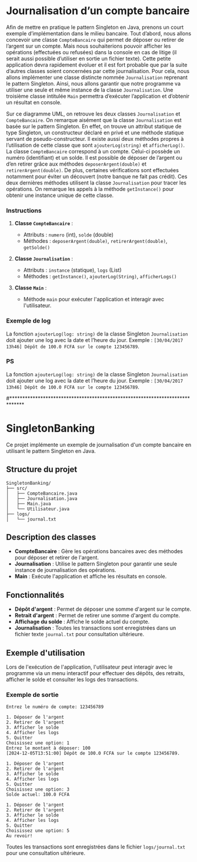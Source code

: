 #  Journalisation d’un compte bancaire

Afin de mettre en pratique le pattern Singleton en Java, prenons un court exemple d’implémentation dans le milieu bancaire. Tout d’abord, nous allons concevoir une classe `CompteBancaire` qui permet de déposer ou retirer de l’argent sur un compte. Mais nous souhaiterions pouvoir afficher les opérations (effectuées ou refusées) dans la console en cas de litige (il serait aussi possible d’utiliser en sortie un fichier texte). Cette petite application devra rapidement évoluer et il est fort probable que par la suite d’autres classes soient concernées par cette journalisation. Pour cela, nous allons implémenter une classe distincte nommée `Journalisation` reprenant le pattern Singleton. Ainsi, nous allons garantir que notre programme va utiliser une seule et même instance de la classe `Journalisation`. Une troisième classe intitulée `Main` permettra d’exécuter l’application et d’obtenir un résultat en console.

Sur ce diagramme UML, on retrouve les deux classes `Journalisation` et `CompteBancaire`. On remarque aisément que la classe `Journalisation` est basée sur le pattern Singleton. En effet, on trouve un attribut statique de type Singleton, un constructeur déclaré en privé et une méthode statique servant de pseudo-constructeur. Il existe aussi deux méthodes propres à l’utilisation de cette classe que sont `ajouterLog(string)` et `afficherLog()`. La classe `CompteBancaire` correspond à un compte. Celui-ci possède un numéro (identifiant) et un solde. Il est possible de déposer de l’argent ou d’en retirer grâce aux méthodes `deposerArgent(double)` et `retirerArgent(double)`. De plus, certaines vérifications sont effectuées notamment pour éviter un découvert (notre banque ne fait pas crédit). Ces deux dernières méthodes utilisent la classe `Journalisation` pour tracer les opérations. On remarque les appels à la méthode `getInstance()` pour obtenir une instance unique de cette classe.

### Instructions

1. **Classe `CompteBancaire`** :
   - Attributs : `numero` (int), `solde` (double)
   - Méthodes : `deposerArgent(double)`, `retirerArgent(double)`, `getSolde()`

2. **Classe `Journalisation`** :
   - Attributs : `instance` (statique), `logs` (List<String>)
   - Méthodes : `getInstance()`, `ajouterLog(String)`, `afficherLogs()`

3. **Classe `Main`** :
   - Méthode `main` pour exécuter l'application et interagir avec l'utilisateur.

### Exemple de log

La fonction `ajouterLog(log: string)` de la classe Singleton `Journalisation` doit ajouter une log avec la date et l’heure du jour. Exemple : `[30/04/2017 13h46] Dépôt de 100.0 FCFA sur le compte 123456789`.



### PS

La fonction `ajouterLog(log: string)` de la classe Singleton `Journalisation` doit ajouter une log avec la date et l’heure du jour. Exemple : `[30/04/2017 13h46] Dépôt de 100.0 FCFA sur le compte 123456789`.


#*****************************************************************************
# SingletonBanking

Ce projet implémente un exemple de journalisation d'un compte bancaire en utilisant le pattern Singleton en Java.

## Structure du projet

```
SingletonBanking/
├── src/
│   ├── CompteBancaire.java
│   ├── Journalisation.java
│   ├── Main.java
│   └── Utilisateur.java
├── logs/
│   └── journal.txt
```

## Description des classes

- **CompteBancaire** : Gère les opérations bancaires avec des méthodes pour déposer et retirer de l'argent.
- **Journalisation** : Utilise le pattern Singleton pour garantir une seule instance de journalisation des opérations.
- **Main** : Exécute l'application et affiche les résultats en console.

## Fonctionnalités

- **Dépôt d'argent** : Permet de déposer une somme d'argent sur le compte.
- **Retrait d'argent** : Permet de retirer une somme d'argent du compte.
- **Affichage du solde** : Affiche le solde actuel du compte.
- **Journalisation** : Toutes les transactions sont enregistrées dans un fichier texte `journal.txt` pour consultation ultérieure.

## Exemple d'utilisation

Lors de l'exécution de l'application, l'utilisateur peut interagir avec le programme via un menu interactif pour effectuer des dépôts, des retraits, afficher le solde et consulter les logs des transactions.

### Exemple de sortie

```
Entrez le numéro de compte: 123456789

1. Déposer de l'argent
2. Retirer de l'argent
3. Afficher le solde
4. Afficher les logs
5. Quitter
Choisissez une option: 1
Entrez le montant à déposer: 100
[2024-12-05T13:51:00] Dépôt de 100.0 FCFA sur le compte 123456789.

1. Déposer de l'argent
2. Retirer de l'argent
3. Afficher le solde
4. Afficher les logs
5. Quitter
Choisissez une option: 3
Solde actuel: 100.0 FCFA

1. Déposer de l'argent
2. Retirer de l'argent
3. Afficher le solde
4. Afficher les logs
5. Quitter
Choisissez une option: 5
Au revoir!
```

Toutes les transactions sont enregistrées dans le fichier `logs/journal.txt` pour une consultation ultérieure.
#
